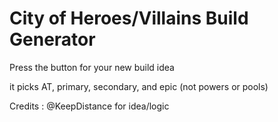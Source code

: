 # City of Heroes/Villains Build Generator

Press the button for your new build idea


it picks AT, primary, secondary, and epic (not powers or pools)

Credits : @KeepDistance for idea/logic